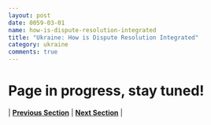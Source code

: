 ```yaml
---
layout: post
date: 0059-03-01
name: how-is-dispute-resolution-integrated
title: "Ukraine: How is Dispute Resolution Integrated"
category: ukraine
comments: true
---
```


# Page in progress, stay tuned!




| **[Previous Section](https://neo-project.github.io/global-blockchain-compliance-hub//ukraine/ukraine-smart-contracts.html)** | **[Next Section]( https://neo-project.github.io/global-blockchain-compliance-hub//ukraine/ukraine-nullify-smart-contracts.html)** |
